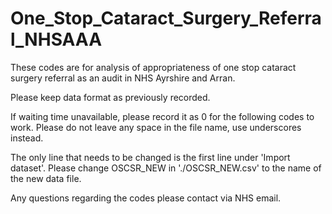 # One_Stop_Cataract_Surgery_Referral_NHSAAA
These codes are for analysis of appropriateness of one stop cataract surgery referral as an audit in NHS Ayrshire and Arran.

Please keep data format as previously recorded. 

If waiting time unavailable, please record it as 0 for the following codes to work. Please do not leave any space in the file name, use underscores instead.
 
The only line that needs to be changed is the first line under 'Import dataset'. Please change OSCSR_NEW in './OSCSR_NEW.csv' to the name of the new data file.

Any questions regarding the codes please contact via NHS email.
